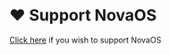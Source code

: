 # ❤️ Support NovaOS

[Click here](https://adthoughtsglobal.github.io/screens/donate.html) if you wish to support NovaOS
